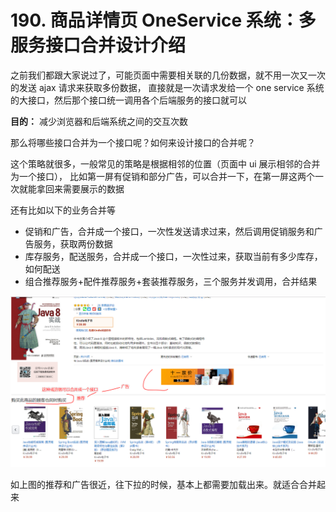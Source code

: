 # 190. 商品详情页 OneService 系统：多服务接口合并设计介绍

之前我们都跟大家说过了，可能页面中需要相关联的几份数据，就不用一次又一次的发送 ajax 请求来获取多份数据，
直接就是一次请求发给一个 one service 系统的大接口，然后那个接口统一调用各个后端服务的接口就可以

**目的：** 减少浏览器和后端系统之间的交互次数

那么将哪些接口合并为一个接口呢？如何来设计接口的合并呢？

这个策略就很多，一般常见的策略是根据相邻的位置（页面中 ui 展示相邻的合并为一个接口），
比如第一屏有促销和部分广告，可以合并一下，在第一屏这两个一次就能拿回来需要展示的数据

还有比如以下的业务合并等

- 促销和广告，合并成一个接口，一次性发送请求过来，然后调用促销服务和广告服务，获取两份数据
- 库存服务，配送服务，合并成一个接口，一次性过来，获取当前有多少库存，如何配送
- 组合推荐服务+配件推荐服务+套装推荐服务，三个服务并发调用，合并结果

![](assets/markdown-img-paste-2019092622160321.png)

如上图的推荐和广告很近，往下拉的时候，基本上都需要加载出来。就适合合并起来

